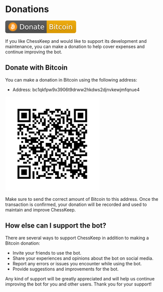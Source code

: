 # Donations
<a href="#Donate with Bitcoin" alt="BTC"><img src="./donate-bitcoin.svg" /></a>


If you like ChessKeep and would like to support its development and maintenance, you can make a donation to help cover expenses and continue improving the bot.

## Donate with Bitcoin

You can make a donation in Bitcoin using the following address:

* Address: bc1qkfpw9x3906t9drww2hkdws2djnvkewjmfqnue4

![BTC QR code](qr-bitcoin.png)

Make sure to send the correct amount of Bitcoin to this address. Once the transaction is confirmed, your donation will be recorded and used to maintain and improve ChessKeep.

## How else can I support the bot?

There are several ways to support ChessKeep in addition to making a Bitcoin donation:

* Invite your friends to use the bot.
* Share your experiences and opinions about the bot on social media.
* Report any errors or issues you encounter while using the bot.
* Provide suggestions and improvements for the bot.

Any kind of support will be greatly appreciated and will help us continue improving the bot for you and other users. Thank you for your support!

